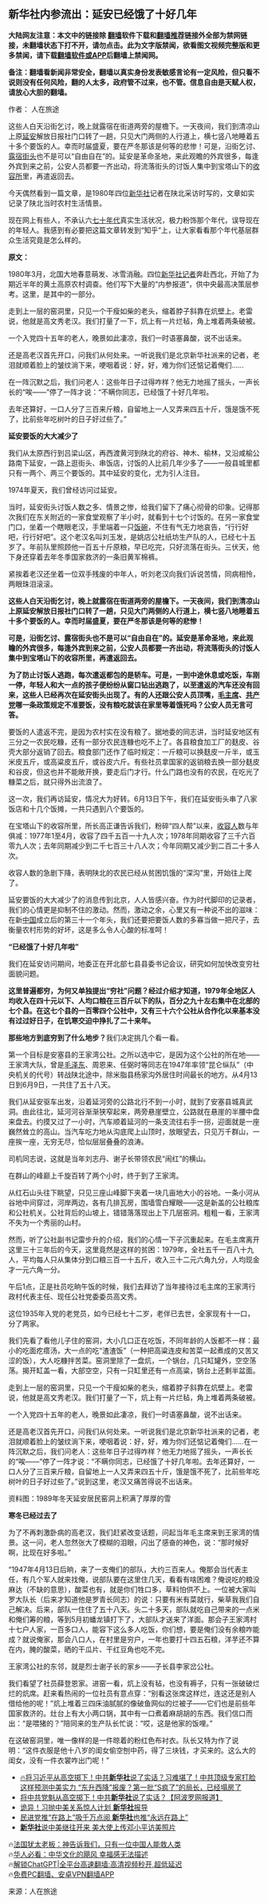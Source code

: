  <!-- 面包屑导航 --> <h2>新华社内参流出：延安已经饿了十好几年</h2> <p class="notice"><b>大陆网友注意：本文中的链接除 <a href="https://github.com/bannedbook/fanqiang" >翻墙</a>软件下载和<a href="https://github.com/killgcd/justmysocks/blob/master/README.md">翻墙推荐</a>链接外全部为禁网链接，未翻墙状态下打不开，请勿点击。此为文字版禁闻，欲看图文视频完整版和更多禁闻，请下载<a href="https://github.com/bannedbook/fanqiang">翻墙软件或APP</a>后翻墙上禁闻网。</p><p>备注：翻墙看新闻非常安全，翻墙以真实身份发表敏感言论有一定风险，但只看不说则没有任何风险，翻的人太多，政府管不过来，也不管。信息自由是天赋人权，请放心大胆的翻墙。</b></p>  <div class="entry"> <p>作者： 人在旅途</p> <p id="summary">这些人白天沿街乞讨，晚上就露宿在街道两旁的屋檐下。一天夜间，我们到清凉山上原<a href="https://www.bannedbook.org/bnews/tag/%e5%bb%b6%e5%ae%89/" class="st_tag internal_tag" rel="tag" title="标签 延安 下的日志">延安</a>解放日报社门口转了一趟，只见大门两侧的人行道上，横七竖八地睡着五十多个要饭的人。幸而时届盛夏，要在严冬那该是何等的悲惨！可是，沿街乞讨、<a href="https://www.bannedbook.org/bnews/tag/%E9%9C%B2%E5%AE%BF%E8%A1%97%E5%A4%B4/" class="st_tag internal_tag" rel="tag" title="标签 露宿街头 下的日志">露宿街头</a>也不是可以“自由自在”的。延安是革命圣地，来此观瞻的外宾很多，每逢外宾到来之前，公安人员都要一齐出动，将流落街头的讨饭人集中到宝塔山下的<a href="https://www.bannedbook.org/bnews/tag/%E6%94%B6%E5%AE%B9%E6%89%80/" class="st_tag internal_tag" rel="tag" title="标签 收容所 下的日志">收容所</a>里，再遣返回去。</p> <p>今天偶然看到一篇文章，是1980年四位<a href="https://www.bannedbook.org/bnews/tag/%e6%96%b0%e5%8d%8e%e7%a4%be/" class="st_tag internal_tag" rel="tag" title="标签 新华社 下的日志">新华社</a>记者在陕北采访时写的，文章如实记录了陕北当时农村生活情景。</p> <p>现在网上有些人，不承认六<span class='wp_keywordlink'><a href="https://www.bannedbook.org/forum2/topic1112.html" title="北島、李陀主編： 七十年代" target="_blank">七十年代</a></span>真实生活状况，极力粉饰那个年代，误导现在的年轻人。我感到有必要把这篇文章转发到“知乎”上，让大家看看那个年代基层群众生活究竟是怎么样的。</p> <p><strong>原文：</strong></p> <p>1980年3月，北国大地春意萌发、冰雪消融。四位<a href="https://www.bannedbook.org/bnews/tag/%E6%96%B0%E5%8D%8E%E7%A4%BE%E8%AE%B0%E8%80%85/" class="st_tag internal_tag" rel="tag" title="标签 新华社记者 下的日志">新华社记者</a>奔赴西北，开始了为期近半年的黄土高原农村调查。他们写下大量的“内参报道”，供中央最高决策层参考。这里，是其中的一部分。</p> <p>走到上一层的窑洞里，只见一个干瘦如柴的老头，缩着脖子斜靠在炕壁上。老雷说，他就是高文秀老汉。我们打量了一下，炕上有一片烂毡，角上堆着两条破被。</p> <p>一个入党四十五年的老人，晚景如此凄凉，我们一时语塞鼻酸，说不出话来。</p> <p>还是高老汉首先开口，问我们从何处来。一听说我们是北京新华社派来的记者，老泪就顺着脸上的皱纹淌下来，哽咽着说：好，好，难为你们还惦记着俺们……</p> <p>在一阵沉默之后，我们问老人：这些年日子过得咋样？他无力地摇了摇头，一声长长的“唉——”停了一阵才说：“不瞒你同志，已经饿了十好几年啦。</p> <p>去年还算好，一口人分了三百来斤粮，自留地上一人又弄来四五十斤，饿是饿不死了，比前些年吃树叶的日子好过些了。”</p> <p><strong>延安要饭的大大减少了</strong></p> <p>我们从太原西行到吕梁山区，再西渡黄河到陕北的府谷、神木、榆林，又沿咸榆公路南下延安，一路上逛街头、串饭店，讨饭的人比前几年少多了——一般县城里都只有一两个、两三个要饭的。其中延安的变化，尤为引人注目。</p> <p>1974年夏天，我们曾经访问过延安。</p> <p>当时，延安街头讨饭人数之多、情景之惨，给我们留下了痛心彻骨的印象。记得那次我们在东关附近的一家食堂观察了半小时，就看到十七个讨饭的。在另一家食堂门口，坐着一个瞎眼老汉，手里端着一只<span class='wp_keywordlink'><a href="https://www.bannedbook.org/forum11/topic308.html" title="禁片：饭碗是党给的吗？" target="_blank">饭碗</a></span>，不住有气无力地哀告，“行行好吧，行行好吧”。这个老汉名叫刘玉发，是姚店公社纸坊生产队的人，已经七十五岁了。年前队里照顾他一百五十斤原粮，早已吃完，只好流落在街头。三伏天，他下身还穿着去年冬季国家救济的一条旧黄军棉裤。</p> <p>紧挨着老汉还坐着一位双手残废的中年人，听刘老汉向我们诉说苦情，同病相怜，两眼珠泪滚滚。</p> <p><strong>这些人白天沿街乞讨，晚上就露宿在街道两旁的屋檐下。一天夜间，我们到清凉山上原延安解放日报社门口转了一趟，只见大门两侧的人行道上，横七竖八地睡着五十多个要饭的人。幸而时届盛夏，要在严冬那该是何等的悲惨！</strong></p> <p><strong>可是，沿街乞讨、露宿街头也不是可以“自由自在”的。延安是革命圣地，来此观瞻的外宾很多，每逢外宾到来之前，公安人员都要一齐出动，将流落街头的讨饭人集中到宝塔山下的收容所里，再遣返回去。</strong></p> <p><strong>为了防止讨饭人逃跑，每次遣返都包的是轿车。可是，一到中途休息或吃饭，车刚一停，年轻人和大一点的孩子便纷纷从窗口钻出逃跑了，以至遣返的汽车还没有回来，这些人已经再次在延安街头出现了。有的人还跟公安人员顶嘴，<a href="https://www.bannedbook.org/bnews/tag/%e6%af%9b%e4%b8%bb%e5%b8%ad/" class="st_tag internal_tag" rel="tag" title="标签 毛主席 下的日志">毛主席</a>、<a href="https://www.bannedbook.org/bnews/tag/%e5%85%b1%e4%ba%a7%e5%85%9a/" class="st_tag internal_tag" rel="tag" title="标签 共产党 下的日志">共产党</a>哪一条政策规定不准要饭，没有粮吃就该在家里等着饿死吗？公安人员无言可答。</strong></p> <p>要饭的人遣返不完，是因为农村实在没有粮了。据地委的同志讲，当时延安地区有三分之一农民吃糠，还有一部分农民连糠也吃不上了。各县粮食加工厂的麸皮、谷壳大部分返销了回去。粮食部门还作了临时规定：一斤粮可以换麸皮一斤半，或玉米皮五斤，或高粱皮五斤，或谷皮六斤。有些社员拿国家的返销粮去换一部分麸皮和谷皮，但这也并不能敞开换，要走后门才行。什么门路也没有的农民，在吃光了糠菜之后，就只得外出流浪了。</p> <p>这一次，我们再访延安，情况大为好转。6月13日下午，我们在延安街头串了八家饭店和十几个饭摊，一共只遇到八个要饭的。</p> <p>在宝塔山下的收容所里，所长高正谦告诉我们，粉碎“四人帮”以来，<a href="https://www.bannedbook.org/bnews/tag/%E6%94%B6%E5%AE%B9%E4%BA%BA/" class="st_tag internal_tag" rel="tag" title="标签 收容人 下的日志">收容人</a>数与年俱减：1977年1至4月，收容了四千五百一十九人次；1978年同期收容了三千六百零九人次；去年同期减少到二千七百三十八人次；今年同期又减少到二百二十多人次。</p> <p>收容人数的急剧下降，表明陕北的农民已经从贫困饥饿的“深沟”里，开始往上爬了。</p> <p>延安要饭的大大减少了的消息传到北京，人人皆感兴奋。作为时代脚印的记录者，我们的心情更是抑制不住的激动。然而，激动之余，心里又有一种说不出的滋味：在新<span class='wp_keywordlink_affiliate'><a href="https://www.bannedbook.org/" title="中国" target="_blank">中国</a></span>成立后的第三十一个年头，我们还要把要饭人数的多寡当做一把尺子，去衡量农村形势的好坏，这是多么令人心酸的标准呵！</p>  <p><strong>“已经饿了十好几年啦”</strong></p> <p>我们在延安访问期间，地委正在开北部七县县委书记会议，研究如何加快改变穷社面貌问题。</p> <p><strong>这里普遍都穷，为何又单独提出“穷社”问题？经过介绍才知道，1979年全地区人均收入在四十元以下、人均口粮在三百斤以下的队，百分之九十左右集中在北部的七个县。在这七个县的一百零四个公社中，又有三十六个公社从合作化以来基本没有过过好日子，在饥寒交迫中挣扎了二十来年。</strong></p> <p><strong>那些地方到底穷到了什么地步？</strong>我们决定挑几个看一看。</p> <p>第一个目标是安塞县的王家湾公社。之所以选中它，是因为这个公社的所在地——王家湾大队，曾是<a href="https://www.bannedbook.org/bnews/tag/%e6%af%9b%e6%b3%bd%e4%b8%9c/" class="st_tag internal_tag" rel="tag" title="标签 毛泽东 下的日志">毛泽东</a>、周恩来、任弼时等同志在1947年率领“昆仑纵队”（中央机关的代号）转战陕北途中，除米脂县杨家沟外居住时间最长的地方。从4月13日到6月9日，一共住了五十八天。</p> <p>我们从延安驱车出发，沿着延河旁的公路北行不到一小时，就到了安塞县城真武洞。由此往北，延河河谷渐渐狭窄起来，两旁悬崖壁立，公路就在悬崖的半腰中盘来盘去。约摸又过了一小时，汽车顺着延河的一条支流往右手一拐，迎面就是一座巍然耸立的高山。当汽车吃力地从沟底爬上山顶时，放眼望去，只见万千群山，一座挨一座，无穷无尽，恰似层层叠叠的浪涛。</p> <p>司机同志说，这就是当年刘志丹、谢子长带领农民“闹红”的横山。</p> <p>在群山的峰巅上千旋百转了两个小时，终于到了王家湾。</p> <p>从红石山头往下眺望，只见三座山峰脚下夹着一块几亩地大小的谷地。一条小河从谷地中间穿过，河岸两边，各有几排瓦房，围墙雪白耀眼——这是新盖的公社粮库和公社机关。公社背后的山坡上，错错落落现出上下几层窑洞。粗粗一看，王家湾不失为一个秀丽的山村。</p> <p>然而，听了公社副书记雷步升的介绍，我们的心情一下子沉重起来。在毛主席离开这里三十三年后的今天，这里竟然是这样的贫困：1979年，全社五千一百八十九人，平均每人只从集体分到口粮三百一十五斤，收入三十二元六角九分，人均现金才一元六角一分。</p> <p>午后1点，正是社员吃晌午饭的时候，我们去拜访了当年接待过毛主席的王家湾行政村代表主任、现任公社党委委员高文秀。</p> <p>这位1935年入党的老党员，如今已经七十二岁，老伴已去世，全家现有十一口，分了两家。</p>  <p>我们先看了看他儿子住的窑洞，大小几口正在吃饭，不同年龄的人饭都不一样：最小的吃面疙瘩汤，大一点的吃“渣渣饭”（一种把高粱连皮和苦菜一起煮成的又苦又涩的饭），大人吃糠拌苦菜。窑洞里除了一盘炕，一个锅台，几只缸罐外，空空荡荡。揭开缸盖一看，大部空空，只有一只缸里还有一点高粱，锅台上还剩半盆面。</p> <p>走到上一层的窑洞里，只见一个干瘦如柴的老头，缩着脖子斜靠在炕壁上。老雷说，他就是高文秀老汉。我们打量了一下，炕上有一片烂毡，角上堆着两条破被。</p> <p>一个入党四十五年的老人，晚景如此凄凉，我们一时语塞鼻酸，说不出话来。</p> <p>还是高老汉首先开口，问我们从何处来。一听说我们是北京新华社派来的记者，老泪就顺着脸上的皱纹淌下来，哽咽着说：好，好，难为你们还惦记着俺们……在一阵沉默之后，我们问老人：这些年日子过得咋样？他无力地摇了摇头，一声长长的“唉——”停了一阵才说：“不瞒你同志，已经饿了十好几年啦。去年还算好，一口人分了三百来斤粮，自留地上一人又弄来四五十斤，饿是饿不死了，比前些年吃树叶的日子好过些了。”说到这里，老汉又痛苦得说不出话来。</p> <p>资料图：1989年冬天延安居民窑洞上积满了厚厚的雪</p> <p><strong>寒冬已经过去了</strong></p> <p>为了不再刺激卧病的高老汉，我们赶紧改变话题，问起当年毛主席来到王家湾的情景。这一问，老人忽然张大了模糊的泪眼，闪出了感奋的神色，说：“那时候好啊，比现在好多啦。”</p> <p>“1947年4月13日后晌，来了一支俺们的部队，大约三百来人。俺那会当代表主任，有几个军人就来找俺，说部队要在这里住几天，看看有啥困难？俺说吃的粮没麻达（不缺的意思），酸菜也有，就是你们牲口多，草料怕供不上。一位被大家叫罗大队长（后来才知道他是罗青长同志）的说：只要有米有菜就行，柴草我我们自己解决。后来，部队一住住了五十八天。头二十多天，部队就吃自己带来的一点米和俺们筹的粮，等到5月初蟠龙镇打下了，大部队才送来了洋面。那会子王家湾村十七户人家，一百多口人，能容下这么多人吃饭，你们想，要是俺们没有余粮咋能成？就说俺家，那会八口人，在村里是穷户，一年也要打十四五石粮，洋芋还不算在内，腌的酸菜，晒的干瓜片、干红豆角也吃不完。</p> <p>王家湾公社的东邻，就是烈士谢子长的家乡——子长县李家岔公社。</p> <p>我们看望了社员薛登恩家。进窑一看，炕上没有毡，也没有褥子，只有一张破破烂烂的炕席。赶来看热闹的一位社员有意点穿：“别看这张席这样烂，连这还是别人借给他的呢！”炕上堆着三四床油腻腻的像破鱼网似的烂被子——它们也是前些年国家救济的。灶台上有大小两口锅，其中有一口煮着麻胡胡的东西。我们信口而出：“是喂猪的？”陪同来的生产队长忙说：“哎，这是他家的饭哩。”</p> <p>在这破窑洞里，唯一像样的是一件晾着的粉红色布衬衣。队长又特为作了说明：“这件衣服是他十八岁的闺女偷空刨中药，得了三块钱，才买来的。这么大的闺女，没有一件衣裳咋出门呢！”</p> <!--<div id="taboola-mid-1"></div>--><ul class='op-related-articles' title='相关阅读'> <li><a href='https://www.bannedbook.org/bnews/sohnews/20240120/1990142.html' target='_blank'>🔥将习近平从高空掷下！中共<b>新华社</b>说了实话？习难堪了！中共顶级专家打脸 这样预测中美实力 “东升西降”报废？第一批“S疯了”的局长，已经塌房了</a></li> <li><a href='https://www.bannedbook.org/bnews/topimagenews/20240119/1990003.html' target='_blank'>将中共党魁从高空掷下！中共<b>新华社</b>说了实话？【阿波罗网报道】</a></li> <li><a href='https://www.bannedbook.org/bnews/ccpdope/20240111/1986391.html' target='_blank'>诡异！习抛中美关系惊人计划 <b>新华社</b>报导</a></li> <li><a href='https://www.bannedbook.org/bnews/ssgc/20240108/1984965.html' target='_blank'>民进党推“在路上”吸千万点阅 <b>新华社</b>也推“永远在路上”</a></li> <li><a href='https://www.bannedbook.org/bnews/ssgc/20240101/1981947.html' target='_blank'><b>新华社</b>说中美继往开来 美大使上传邓小平访美照片</a></li> </ul> <p class="texttj"> 🔥<a href="https://www.bannedbook.org/bnews/ssgc/20230219/1850782.html" target="_blank">法国犹太老板：神告诉我们，只有一位中国人能救人类</a><br/> 🔥<a href="https://www.bannedbook.org/bnews/comments/20220220/1694796.html" target="_blank">华人必看：中华文化的飓风 幸福感无法描述</a><br/> 🔥<a href="https://github.com/bannedbook/fanqiang/wiki/V2ray%E6%9C%BA%E5%9C%BA" target="_blank">解锁ChatGPT|全平台高速翻墙:高清视频秒开,超低延迟</a><br/> 🔥<a href="https://github.com/bannedbook/fanqiang/wiki/%E7%A6%81%E9%97%BB%E7%BD%91%E5%AE%89%E5%8D%93%E7%BF%BB%E5%A2%99%E6%96%B0%E9%97%BBAPP" target="_blank">免费PC翻墙、安卓VPN翻墙APP</a><br/> </p> <p class="src-info">来源：人在旅途 </p><a name='sharetosocial'></a> <div style="margin-bottom:5px;padding-bottom:5px;clear:both"> <div id="archive-pix-1" class="banner-ads"> <!-- AuctionX Display platform tag START --> <div id="27602x728x90x621x_ADSLOT1" clicktrack="%%CLICK_URL_ESC%%"></div>  <!-- AuctionX Display platform tag END --> </div> <div id="archive-pix-2" class="banner-ads"> <!-- AuctionX Display platform tag START --> <div id="27556x300x250x621x_ADSLOT1" clicktrack="%%CLICK_URL_ESC%%" style="margin:0 auto;text-align:center"></div>  <!-- AuctionX Display platform tag END --> </div> </div>  <div id="archive-pix-1" class="banner-ads"> <!-- AuctionX Display platform tag START --> <div id="27603x728x90x621x_ADSLOT1" clicktrack="%%CLICK_URL_ESC%%"></div>  <!-- AuctionX Display platform tag END --> </div> </div><!--END ENTRY--> 